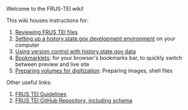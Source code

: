 Welcome to the FRUS-TEI wiki!

This wiki houses instructions for:

1. [Reviewing FRUS TEI files](reviewing-frus-tei)
1. [Setting up a history.state.gov development environment](setup) on your computer 
1. [Using version control with history.state.gov data](version-control)
1. [Bookmarklets](bookmarklets): for your browser's bookmarks bar, to quickly switch between preview and live site 
1. [Preparing volumes for digitization](preparing-volumes-for-digitization): Preparing images, shell files

Other useful links:

1. [FRUS TEI Guidelines](http://static.history.state.gov/temp/frus-tei-guidelines.html)
1. [FRUS TEI GitHub Repository, including schema](https://github.com/historyatstate/frus)